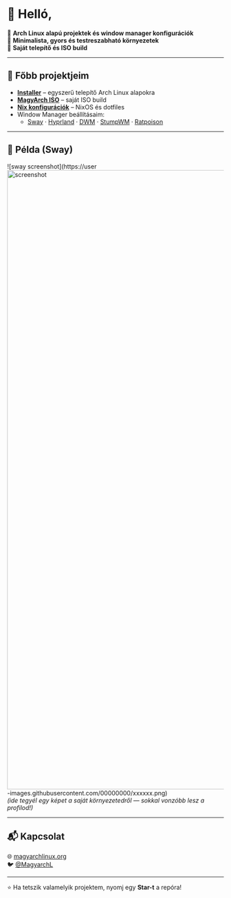 # 👋 Helló, 

🔹 **Arch Linux alapú projektek és window manager konfigurációk**  
🔹 **Minimalista, gyors és testreszabható környezetek**  
🔹 **Saját telepítő és ISO build**  

---

## 🚀 Főbb projektjeim
- [**Installer**](https://github.com/magyarch/installer) – egyszerű telepítő Arch Linux alapokra  
- [**MagyArch ISO**](https://github.com/magyarch/magyarch_iso) – saját ISO build  
- [**Nix konfigurációk**](https://github.com/magyarch/magyarch-nix) – NixOS és dotfiles  
- Window Manager beállításaim:
  - [Sway](https://github.com/magyarch/magyarch-sway) · 
  [Hyprland](https://github.com/magyarch/magyarch-hyprland) · 
  [DWM](https://github.com/magyarch/magyarch-dwm) · 
  [StumpWM](https://github.com/magyarch/magyarch-stumpwm) · 
  [Ratpoison](https://github.com/magyarch/magyarch-ratpoison)

---

## 📸 Példa (Sway)
![sway screenshot](https://user<img width="2560" height="1440" alt="screenshot" src="https://github.com/user-attachments/assets/fead0446-6f5e-48df-9946-9f9f818cfff5" />
-images.githubusercontent.com/00000000/xxxxxx.png)  
*(ide tegyél egy képet a saját környezetedről — sokkal vonzóbb lesz a profilod!)*

---

## 📬 Kapcsolat
🌐 [magyarchlinux.org](https://magyarchlinux.org)  
🐦 [@MagyarchL](https://twitter.com/MagyarchL)  

---

⭐ Ha tetszik valamelyik projektem, nyomj egy **Star-t** a repóra!
